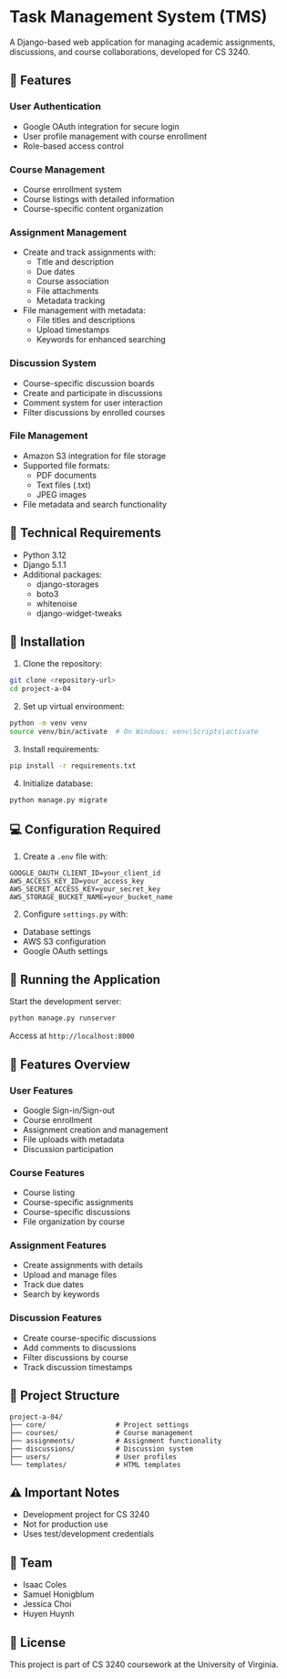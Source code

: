 # Task Management System (TMS)

A Django-based web application for managing academic assignments, discussions, and course collaborations, developed for CS 3240.

## 🌟 Features

### User Authentication
- Google OAuth integration for secure login
- User profile management with course enrollment
- Role-based access control

### Course Management
- Course enrollment system
- Course listings with detailed information
- Course-specific content organization

### Assignment Management
- Create and track assignments with:
  - Title and description
  - Due dates
  - Course association
  - File attachments
  - Metadata tracking
- File management with metadata:
  - File titles and descriptions
  - Upload timestamps
  - Keywords for enhanced searching

### Discussion System
- Course-specific discussion boards
- Create and participate in discussions
- Comment system for user interaction
- Filter discussions by enrolled courses

### File Management
- Amazon S3 integration for file storage
- Supported file formats:
  - PDF documents
  - Text files (.txt)
  - JPEG images
- File metadata and search functionality

## 🔧 Technical Requirements

- Python 3.12
- Django 5.1.1
- Additional packages:
  - django-storages
  - boto3
  - whitenoise
  - django-widget-tweaks

## 🚀 Installation

1. Clone the repository:
```bash
git clone <repository-url>
cd project-a-04
```

2. Set up virtual environment:
```bash
python -m venv venv
source venv/bin/activate  # On Windows: venv\Scripts\activate
```

3. Install requirements:
```bash
pip install -r requirements.txt
```

4. Initialize database:
```bash
python manage.py migrate
```

## 💻 Configuration Required

1. Create a `.env` file with:
```
GOOGLE_OAUTH_CLIENT_ID=your_client_id
AWS_ACCESS_KEY_ID=your_access_key
AWS_SECRET_ACCESS_KEY=your_secret_key
AWS_STORAGE_BUCKET_NAME=your_bucket_name
```

2. Configure `settings.py` with:
- Database settings
- AWS S3 configuration
- Google OAuth settings

## 🚀 Running the Application

Start the development server:
```bash
python manage.py runserver
```
Access at `http://localhost:8000`

## 📱 Features Overview

### User Features
- Google Sign-in/Sign-out
- Course enrollment
- Assignment creation and management
- File uploads with metadata
- Discussion participation

### Course Features
- Course listing
- Course-specific assignments
- Course-specific discussions
- File organization by course

### Assignment Features
- Create assignments with details
- Upload and manage files
- Track due dates
- Search by keywords

### Discussion Features
- Create course-specific discussions
- Add comments to discussions
- Filter discussions by course
- Track discussion timestamps

## 📂 Project Structure
```
project-a-04/
├── core/                 # Project settings
├── courses/              # Course management
├── assignments/          # Assignment functionality
├── discussions/          # Discussion system
├── users/                # User profiles
└── templates/            # HTML templates
```

## ⚠️ Important Notes

- Development project for CS 3240
- Not for production use
- Uses test/development credentials

## 👥 Team

- Isaac Coles
- Samuel Honigblum
- Jessica Choi
- Huyen Huynh

## 📄 License

This project is part of CS 3240 coursework at the University of Virginia.
